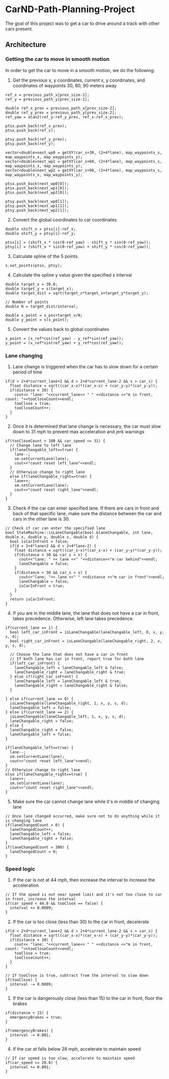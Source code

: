# CarND-Path-Planning-Project

The goal of this project was to get a car to drive around a track with other cars present.

## Architecture

### Getting the car to move in smooth motion
In order to get the car to move in a smooth motion, we do the following:
1) Get the previous x, y coordinates, current x, y coordinates, and coordinates of waypoints 30, 60, 90 meters away 
```
ref_x = previous_path_x[prev_size-1];
ref_y = previous_path_y[prev_size-1];

double ref_x_prev = previous_path_x[prev_size-2];
double ref_y_prev = previous_path_y[prev_size-2];
ref_yaw = atan2(ref_y-ref_y_prev, ref_x-ref_x_prev);

ptsx.push_back(ref_x_prev);
ptsx.push_back(ref_x);

ptsy.push_back(ref_y_prev);
ptsy.push_back(ref_y);
```
```
vector<double>next_wp0 = getXY(car_s+30, (2+4*lane), map_waypoints_s, map_waypoints_x, map_waypoints_y);
vector<double>next_wp1 = getXY(car_s+60, (2+4*lane), map_waypoints_s, map_waypoints_x, map_waypoints_y);
vector<double>next_wp2 = getXY(car_s+90, (2+4*lane), map_waypoints_s, map_waypoints_x, map_waypoints_y);

ptsx.push_back(next_wp0[0]);
ptsx.push_back(next_wp1[0]);
ptsx.push_back(next_wp2[0]);

ptsy.push_back(next_wp0[1]);
ptsy.push_back(next_wp1[1]);
ptsy.push_back(next_wp2[1]);
```

2) Convert the global coordinates to car coordinates
```
double shift_x = ptsx[i]-ref_x;
double shift_y = ptsy[i]-ref_y;

ptsx[i] = (shift_x * cos(0-ref_yaw) - shift_y * sin(0-ref_yaw));
ptsy[i] = (shift_x * sin(0-ref_yaw) + shift_y * cos(0-ref_yaw));
```

3) Calculate spline of the 5 points. 

```
s.set_points(ptsx, ptsy);
```

4) Calculate the spline y value given the specified x interval
```
double target_x = 30.0;
double target_y = s(target_x);
double target_dist = sqrt(target_x*target_x+target_y*target_y);
```
```
// Number of points
double N = target_dist/interval;
```
```
double x_point = x_pos+target_x/N;
double y_point = s(x_point);
```

5) Convert the values back to global coordinates
```
x_point = (x_ref*cos(ref_yaw) - y_ref*sin(ref_yaw));
y_point = (x_ref*sin(ref_yaw) + y_ref*cos(ref_yaw));
```

### Lane changing
1) Lane change is triggered when the car has to slow down for a certain period of time
```
if(d < 2+4*current_lane+2 && d > 2+4*current_lane-2 && s > car_s) {
  float distance = sqrt((car_x-x)*(car_x-x) + (car_y-y)*(car_y-y));
  if(distance < 30) {
    cout<< "lane: "<<current_lane<< " " <<distance <<"m in front, count: "<<tooCloseCount<<endl;
    tooClose = true;
    tooCloseCount++;
  }
}
```
2) Once it is determined that lane change is necessary, the car must slow down to 31 mph to prevent max acceleration and jerk warnings
```
if(tooCloseCount > 100 && car_speed <= 31) {
  // Change lane to left lane
  if(laneChangable_left==true) {
    lane--;
    sm.setCurrentLane(lane);
    cout<<"count reset left_lane"<<endl;
  }
  // Otherwise change to right lane
  else if(laneChangable_right==true) {
    lane++;
    sm.setCurrentLane(lane);
    cout<<"count reset right_lane"<<endl;
  }
}
```
3) Check if the car can enter specified lane. If there are cars in front and back of that specific lane, make sure the distance between the car and cars in the other lane is 30.
```
// Check if car can enter the specified lane
bool StateMachine::isLaneChangable(bool &laneChangable, int lane, double x, double y, double s, double d) {
  bool isCarInFront = false;
  if(d < 2+4*lane+2 && d > 2+4*lane-2) {
    float distance = sqrt((car_x-x)*(car_x-x) + (car_y-y)*(car_y-y));
    if(distance < 30 && car_s > s) {
      cout<<"lane: " << lane <<" "<<distance<<"m car behind"<<endl;
      laneChangable = false;
    }
    if(distance < 30 && car_s < s) {
      cout<<"lane: "<< lane <<" " <<distance <<"m car in front"<<endl;
      laneChangable = false;
      isCarInFront = true;
    }
  }
  return isCarInFront;
}
``` 

4) If you are in the middle lane, the lane that does not have a car in front, takes precedence. Otherwise, left lane takes precedence.
```
if(current_lane == 1) {
  bool left_car_inFront = isLaneChangable(laneChangable_left, 0, x, y, s, d);
  bool right_car_inFront = isLaneChangable(laneChangable_right, 2, x, y, s, d);
  
  // Choose the lane that does not have a car in front
  // If both lane has car in front, report true for both lane
  if(left_car_inFront) {
    laneChangable_left = laneChangable_left & false;
    laneChangable_right = laneChangable_right & true;
  } else if(right_car_inFront) {
    laneChangable_left = laneChangable_left & true;
    laneChangable_right = laneChangable_right & false;
  }

} else if(current_lane == 0) {
  isLaneChangable(laneChangable_right, 1, x, y, s, d);
  laneChangable_left = false;
} else if(current_lane == 2) {
  isLaneChangable(laneChangable_left, 1, x, y, s, d);
  laneChangable_right = false;
} else {
  laneChangable_right = false;
  laneChangable_left = false;
}
``` 

```
if(laneChangable_left==true) {
  lane--;
  sm.setCurrentLane(lane);
  cout<<"count reset left_lane"<<endl;
}
// Otherwise change to right lane
else if(laneChangable_right==true) {
  lane++;
  sm.setCurrentLane(lane);
  cout<<"count reset right_lane"<<endl;
}
```
5) Make sure the car cannot change lane while it's in middle of changing lane
```
// Once lane changed occurred, make sure not to do anything while it is changing lane
if(laneChangedCount > 0) {
  laneChangedCount++;
  laneChangable_left = false;
  laneChangable_right = false;
}
if(laneChangedCount > 300) {
  laneChangedCount = 0;
}
```

### Speed logic
1) If the car is not at 44 mph, then increase the interval to increase the acceleration
```
// If the speed is not near speed limit and it's not too close to car in front, increase the interval
if(car_speed < 44.0 && tooClose == false) {
  interval += 0.0009;
}
```

2) If the car is too close (less than 30) to the car in front, decelerate
```
if(d < 2+4*current_lane+2 && d > 2+4*current_lane-2 && s > car_s) {
  float distance = sqrt((car_x-x)*(car_x-x) + (car_y-y)*(car_y-y));
  if(distance < 30) {
    cout<< "lane: "<<current_lane<< " " <<distance <<"m in front, count: "<<tooCloseCount<<endl;
    tooClose = true;
    tooCloseCount++;
  }
}
```
```
// If tooClose is true, subtract from the interval to slow down
if(tooClose) {
  interval -= 0.0009;
}
```

1) If the car is dangerously close (less than 15) to the car in front, floor the brakes
```
if(distance < 15) {
  emergencyBrakes = true;
}
```
```
if(emergencyBrakes) {
  interval -= 0.001;
}
```

4) If the car at falls below 28 mph, accelerate to maintain speed
```
// If car speed is too slow, accelerate to maintain speed
if(car_speed <= 20.0) {
  interval += 0.001;
}
```